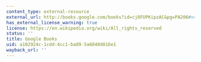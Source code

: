 ```yaml
---
content_type: external-resource
external_url: http://books.google.com/books?id=cj8FUPKipzAC&pg=PA206#v=onepage
has_external_license_warning: true
license: https://en.wikipedia.org/wiki/All_rights_reserved
status: ''
title: Google Books
uid: a102924c-1cdd-4cc1-ba89-5a6040d016e1
wayback_url: ''
---
```

